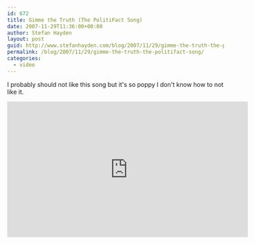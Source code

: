 ```yaml
---
id: 672
title: Gimme the Truth (The PolitiFact Song)
date: 2007-11-29T11:36:00+00:00
author: Stefan Hayden
layout: post
guid: http://www.stefanhayden.com/blog/2007/11/29/gimme-the-truth-the-politifact-song/
permalink: /blog/2007/11/29/gimme-the-truth-the-politifact-song/
categories:
  - video
---
```

<p>I probably should not like this song but it's so poppy I don't know how to not like it.</p>
<iframe width="560" height="315" src="http://www.youtube.com/embed/O80WRuLNp4g&rel=1" title="YouTube video player" frameborder="0" allow="accelerometer; autoplay; clipboard-write; encrypted-media; gyroscope; picture-in-picture" allowfullscreen></iframe>